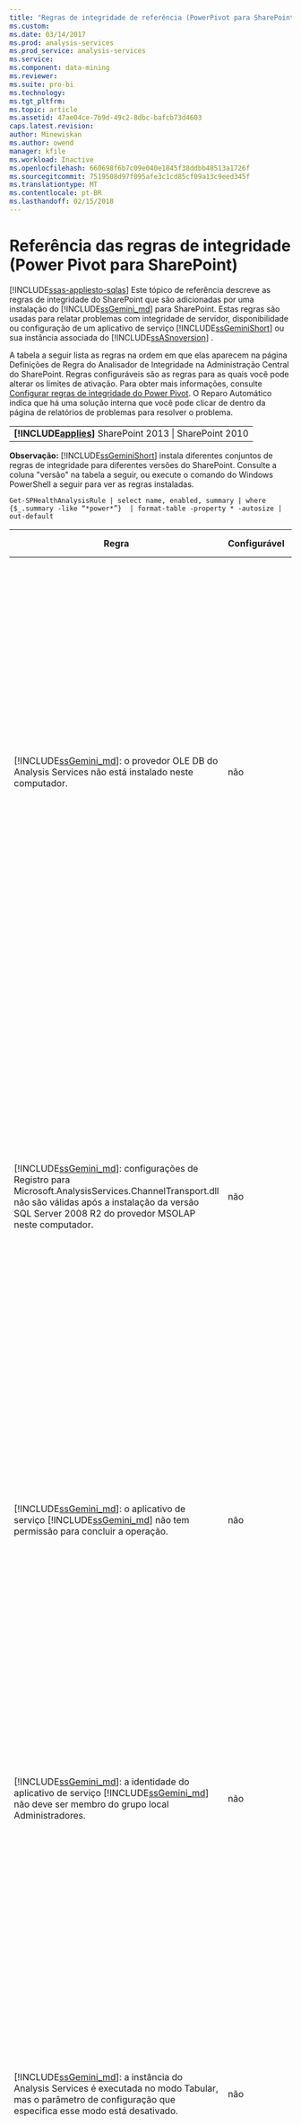 ```yaml
---
title: "Regras de integridade de referência (PowerPivot para SharePoint) | Microsoft Docs"
ms.custom: 
ms.date: 03/14/2017
ms.prod: analysis-services
ms.prod_service: analysis-services
ms.service: 
ms.component: data-mining
ms.reviewer: 
ms.suite: pro-bi
ms.technology: 
ms.tgt_pltfrm: 
ms.topic: article
ms.assetid: 47ae04ce-7b9d-49c2-8dbc-bafcb73d4603
caps.latest.revision: 
author: Minewiskan
ms.author: owend
manager: kfile
ms.workload: Inactive
ms.openlocfilehash: 660698f6b7c09e040e1845f38ddbb48513a1726f
ms.sourcegitcommit: 7519508d97f095afe3c1cd85cf09a13c9eed345f
ms.translationtype: MT
ms.contentlocale: pt-BR
ms.lasthandoff: 02/15/2018
---
```

# <a name="health-rules-reference-power-pivot-for-sharepoint"></a>Referência das regras de integridade (Power Pivot para SharePoint)
[!INCLUDE[ssas-appliesto-sqlas](../../includes/ssas-appliesto-sqlas.md)]
Este tópico de referência descreve as regras de integridade do SharePoint que são adicionadas por uma instalação do [!INCLUDE[ssGemini_md](../../includes/ssgemini-md.md)] para SharePoint. Estas regras são usadas para relatar problemas com integridade de servidor, disponibilidade ou configuração de um aplicativo de serviço [!INCLUDE[ssGeminiShort](../../includes/ssgeminishort-md.md)] ou sua instância associada do [!INCLUDE[ssASnoversion](../../includes/ssasnoversion-md.md)] .  
  
 A tabela a seguir lista as regras na ordem em que elas aparecem na página Definições de Regra do Analisador de Integridade na Administração Central do SharePoint. Regras configuráveis são as regras para as quais você pode alterar os limites de ativação. Para obter mais informações, consulte [Configurar regras de integridade do Power Pivot](../../analysis-services/power-pivot-sharepoint/configure-power-pivot-health-rules.md). O Reparo Automático indica que há uma solução interna que você pode clicar de dentro da página de relatórios de problemas para resolver o problema.  
  
||  
|-|  
|**[!INCLUDE[applies](../../includes/applies-md.md)]** SharePoint 2013 &#124; SharePoint 2010|  
  
 **Observação:** [!INCLUDE[ssGeminiShort](../../includes/ssgeminishort-md.md)] instala diferentes conjuntos de regras de integridade para diferentes versões do SharePoint. Consulte a coluna "versão" na tabela a seguir, ou execute o comando do Windows PowerShell a seguir para ver as regras instaladas.  
  
```  
Get-SPHealthAnalysisRule | select name, enabled, summary | where {$_.summary -like “*power*”}  | format-table -property * -autosize | out-default  
```  
  
|Regra|Configurável|Reparo automático|Versão|Description|  
|----------|------------------|-----------------|-------------|-----------------|  
|[!INCLUDE[ssGemini_md](../../includes/ssgemini-md.md)]: o provedor OLE DB do Analysis Services não está instalado neste computador.|não|não|SharePoint 2010|O provedor OLE DB do Analysis Services ou não está instalado no servidor ou é da versão errada. Essa regra aparece quando seu farm do SharePoint inclui instâncias de Serviços do Excel em servidores de aplicativos que não têm o [!INCLUDE[ssGemini_md](../../includes/ssgemini-md.md)] para SharePoint. A regra avisa que o provedor OLE DB do Analysis Services usado pelos Serviços do Excel para se conectar a dados [!INCLUDE[ssGemini_md](../../includes/ssgemini-md.md)] não está instalado. Para resolver esse problema, instale o provedor OLE DB em cada servidor de Serviços do Excel que não tiver o provedor OLE DB do Analysis Services. Você pode baixar e instalar o provedor OLE DB do Analysis Services do Centro de Download da Microsoft. Para saber mais, confira [Install the Analysis Services OLE DB Provider on SharePoint Servers](http://msdn.microsoft.com/en-us/2c62daf9-1f2d-4508-a497-af62360ee859)(Instalar o provedor OLE DB do Analysis Services em SharePoint Servers).|  
|[!INCLUDE[ssGemini_md](../../includes/ssgemini-md.md)]: configurações de Registro para Microsoft.AnalysisServices.ChannelTransport.dll não são válidas após a instalação da versão SQL Server 2008 R2 do provedor MSOLAP neste computador.|não|Sim|SharePoint 2010|Este é um problema de configuração de servidor. É provável que o ChannelTransport.dll não esteja registrado no assembly global. Execute o reparo automático dessa regra para registrar o .dll em cada servidor que tiver uma instalação do [!INCLUDE[ssGemini_md](../../includes/ssgemini-md.md)] para SharePoint. Como alternativa, você pode executar o regasm.exe manualmente para registrar o arquivo. Se o serviço de timer do SharePoint não estiver sendo executado como administrador local, pode ser necessário realizar o registro manual. Se houver falha para atualizar as configurações do Registro, haverá comunicação lenta com o servidor entre Serviços do Excel e Serviço de Sistema [!INCLUDE[ssGemini_md](../../includes/ssgemini-md.md)] , e poderá haver falhas de conexão em determinadas configurações de segurança.|  
|[!INCLUDE[ssGemini_md](../../includes/ssgemini-md.md)]: o aplicativo de serviço [!INCLUDE[ssGemini_md](../../includes/ssgemini-md.md)] não tem permissão para concluir a operação.|não|não|SharePoint 2010|Essa regra verifica se a identidade do aplicativo de serviço [!INCLUDE[ssGemini_md](../../includes/ssgemini-md.md)] é proprietário do banco de dados de aplicativo de servidor [!INCLUDE[ssGemini_md](../../includes/ssgemini-md.md)] e se tem permissões administrativas na instância local do SQL Server Analysis Services. Essas permissões são concedidas automaticamente durante a instalação e a implantação, mas se esta etapa não for concluída, esta regra de integridade ocorrerá.|  
|[!INCLUDE[ssGemini_md](../../includes/ssgemini-md.md)]: a identidade do aplicativo de serviço [!INCLUDE[ssGemini_md](../../includes/ssgemini-md.md)] não deve ser membro do grupo local Administradores.|não|não|SharePoint 2010|Esta é uma prática recomendada que melhora a segurança global de sua implantação. Se você configurou o aplicativo de serviço [!INCLUDE[ssGemini_md](../../includes/ssgemini-md.md)] para ser executado usando uma conta que pertence ao grupo de Administrador local, será preciso alterar a conta de serviço para uma que não pertença a esse grupo. A recomendação é usar uma conta dedicada e com privilégios mínimos para cada serviço. Ao fazer isso, você fornece isolamento de serviço e facilita a auditoria de logons. Para obter mais informações sobre a alteração da conta de serviço, consulte [Configure Power Pivot Service Accounts](../../analysis-services/power-pivot-sharepoint/configure-power-pivot-service-accounts.md).|  
|[!INCLUDE[ssGemini_md](../../includes/ssgemini-md.md)]: a instância do Analysis Services é executada no modo Tabular, mas o parâmetro de configuração que especifica esse modo está desativado.|não|não|SharePoint 2010|Essa regra verifica se a instância do SQL Server Analysis Services em uma instalação do [!INCLUDE[ssGemini_md](../../includes/ssgemini-md.md)] para SharePoint tem a propriedade de servidor **DeploymentMode** definida como 1. Se a propriedade for definida como outro valor, ou se o serviço de timer do SharePoint que executa o verificador de regra não tiver permissão para abrir o arquivo, esta regra falhará. Para obter mais informações sobre a propriedade do modo de implantação, consulte [Determinar o modo de servidor de uma instância do Analysis Services](../../analysis-services/instances/determine-the-server-mode-of-an-analysis-services-instance.md).|  
|[!INCLUDE[ssGemini_md](../../includes/ssgemini-md.md)]: o Trabalho de Timer da Atualização de Dados [!INCLUDE[ssGemini_md](../../includes/ssgemini-md.md)] está desabilitado.|não|não|SharePoint 2013<br /><br /> SharePoint 2010|Verifique as configurações de trabalho de timer para verificar se o trabalho de timer está habilitado. Se não estiver usando o recurso de atualização de dados [!INCLUDE[ssGemini_md](../../includes/ssgemini-md.md)] , você poderá ignorar essa regra. Para saber mais, confira [Atualização de dados Power Pivot com SharePoint 2010](http://msdn.microsoft.com/en-us/01b54e6f-66e5-485c-acaa-3f9aa53119c9).|  
|[!INCLUDE[ssGemini_md](../../includes/ssgemini-md.md)]: as informações de conta de serviço do SQL Server Analysis Services ([!INCLUDE[ssGemini_md](../../includes/ssgemini-md.md)]) gerenciadas pelo SQL Server Configuration Manager são diferentes das informações de conta gerenciadas pela Administração Central.|não|não|SharePoint 2010|Esta regra verifica se as informações de conta de serviço no SQL Server Configuration Manager são idênticas às informações de conta gerenciadas na Administração Central para a mesma instância do Analysis Services. Se as contas forem diferentes, uma entrada será adicionada ao relatório de Problema e Resolução, de modo que você possa alterar as informações de conta de serviço no SQL Server Configuration Manager de volta para a conta especificada na Administração Central. O SQL Server Configuration Manager não é uma ferramenta compatível para alterar um nome de usuário ou uma senha da conta de serviço em uma instalação do [!INCLUDE[ssGemini_md](../../includes/ssgemini-md.md)] para SharePoint. Usar a Administração Central habilita o uso do recurso de contas gerenciadas no SharePoint. E, o que é mais importante, se seu farm incluir vários servidores [!INCLUDE[ssGemini_md](../../includes/ssgemini-md.md)] para SharePoint, ter configurações de conta de serviço inconsistentes pode interromper o processamento e as operações de consulta no servidor que tiver informações de serviço incorretas.<br /><br /> Em um único servidor, as pastas de trabalho [!INCLUDE[ssGemini_md](../../includes/ssgemini-md.md)] funcionarão temporariamente quando essa regra for disparada, mas é aconselhável que você corrija o problema o mais cedo possível. As permissões de banco de dados e de sistema de arquivos são atualizadas usando as informações de conta especificadas na Administração Central.|  
|[!INCLUDE[ssGemini_md](../../includes/ssgemini-md.md)]: a solução de farm implantada não está atualizada.|não|Sim|SharePoint 2010|Uma instalação do [!INCLUDE[ssGemini_md](../../includes/ssgemini-md.md)] para SharePoint usa uma solução de nível de farm e uma solução de nível de aplicativo Web para instalar seus recursos. Esta regra indica que a solução do farm não é a atual em relação à versão ou ao servidor ou possivelmente a solução de Web. É provável que este seja um problema de implantação do servidor. Para solucionar esse problema, execute a Instalação do SQL Server para reparar uma das instalações do [!INCLUDE[ssGemini_md](../../includes/ssgemini-md.md)] para SharePoint no farm. Para obter mais informações sobre as soluções em um [!INCLUDE[ssGemini_md](../../includes/ssgemini-md.md)] para a instalação do SharePoint, consulte [Implantar soluções do Power Pivot no SharePoint](../../analysis-services/power-pivot-sharepoint/deploy-power-pivot-solutions-to-sharepoint.md).|  
|[!INCLUDE[ssGemini_md](../../includes/ssgemini-md.md)]: o uso geral da CPU é muito alto.|Sim|não|SharePoint 2010|Esta regra relata o consumo da CPU em nível de sistema. O uso geral da CPU é monitorado porque o Serviço do Sistema do [!INCLUDE[ssGemini_md](../../includes/ssgemini-md.md)] utiliza-o como uma medida de integridade de servidor, para o balanceamento de carga baseado em integridade em vários servidores [!INCLUDE[ssGemini_md](../../includes/ssgemini-md.md)] para SharePoint em um farm. Adicione outro servidor de aplicativos ao farm e mova os aplicativos que utilizam intensamente a CPU para esse servidor.|  
|[!INCLUDE[ssGemini_md](../../includes/ssgemini-md.md)]: o Analysis Services não tem recursos suficientes de CPU para executar as operações solicitadas.|Sim|não|SharePoint 2010|A quantidade de recursos de CPU disponíveis para o processo do Analysis Services (msmdsrv.exe) não é suficiente para o nível de atividade neste servidor. Considere a adição de outro servidor [!INCLUDE[ssGemini_md](../../includes/ssgemini-md.md)] para SharePoint ao farm. Para obter mais informações, consulte [Lista de verificação de implantação: Expandir adicionando servidores do Power Pivot a um farm do SharePoint 2010](http://msdn.microsoft.com/library/2dbddcc7-427a-4537-a8e2-56d99b9d967d).|  
|[!INCLUDE[ssGemini_md](../../includes/ssgemini-md.md)]: o Analysis Services não tem memória suficiente para executar as operações solicitadas.|não|não|SharePoint 2010|Esta regra é disparada quando restarem somente 5% de memória para o Analysis Services. Em um servidor de aplicativos do SharePoint, uma instância do SQL Server Analysis Services deve ter sempre uma pequena quantidade de memória reservada que nunca é usada. Como o servidor é associado à memória na maioria de suas operações, o servidor apresenta execução melhor quando não é executado no limite máximo.<br /><br /> Por padrão, os avisos de memória insuficientes ocorrem quando a memória disponível estiver abaixo de 5%. Você pode alterar este valor para ser mais alto ou mais baixo ajustando as configurações na instância do Analysis Services. Para obter mais informações, consulte [Configurar regras de integridade do Power Pivot](../../analysis-services/power-pivot-sharepoint/configure-power-pivot-health-rules.md).<br /><br /> Os 5% de memória não usados são calculados como um percentual de memória alocada para o Analysis Services. Por exemplo, se você tiver 200 GB de memória total, e for alocado 80% (ou 160 GB) para o Analysis Services, os 5% de memória não usada serão 5% de 160 GB (ou 8 GB).|  
|[!INCLUDE[ssGemini_md](../../includes/ssgemini-md.md)]: o número alto de conexões indica que mais servidores devem ser implantados para tratar a carga atual.|Sim|não|SharePoint 2010|Por padrão, esta regra de integridade é disparada quando o número de conexões distintas de usuários exceder 100. Este valor padrão é arbitrário (não é baseado nas especificações de hardware de seu servidor ou na atividade do usuário), portanto, você pode aumentá-lo ou abaixá-lo dependendo da capacidade do servidor e da atividade do usuário em seu ambiente. Para obter mais informações, consulte [Configurar regras de integridade do Power Pivot](../../analysis-services/power-pivot-sharepoint/configure-power-pivot-health-rules.md).|  
|[!INCLUDE[ssGemini_md](../../includes/ssgemini-md.md)]: a taxa de eventos de carga para conexões é muito alta.|Sim|não|SharePoint 2013<br /><br /> SharePoint 2010|Por padrão, esta regra de integridade será disparada quando o percentual de eventos de carga para eventos de conexão exceder 50% no período inteiro de coleta de dados (por padrão, 4 horas). Uma taxa alta assim indica um número muito alto de conexões para pastas de trabalho exclusivas ou configurações de redução de cache muito agressivas (onde pastas de trabalho são descarregadas e removidas rapidamente do sistema, enquanto as solicitações para os dados ainda estão ativas). Para evitar contar falsos positivos, deve haver pelo menos 20 conexões por período de 4 horas antes de a taxa ser calculada. Você pode basear esta regra de integridade em uma taxa diferente. Para obter mais informações, consulte [Configurar regras de integridade do Power Pivot](../../analysis-services/power-pivot-sharepoint/configure-power-pivot-health-rules.md). Para obter mais informações sobre como configurar o cache, consulte [Configurar o uso do espaço em disco &#40;Power Pivot para SharePoint&#41;](../../analysis-services/power-pivot-sharepoint/configure-disk-space-usage-power-pivot-for-sharepoint.md).|  
|[!INCLUDE[ssGemini_md](../../includes/ssgemini-md.md)]: foram localizados um ou mais arquivos de minidespejo no diretório Logs, indicando uma falha no programa.|não|não|SharePoint 2013<br /><br /> SharePoint 2010|Os arquivos de minidespejo são gerados durante uma falha de programa para capturar informações sobre o estado do aplicativo de serviço [!INCLUDE[ssGemini_md](../../includes/ssgemini-md.md)] antes da falha. Estas informações podem ser enviadas à Microsoft e usadas para solucionar problemas. Esta regra é disparada quando os arquivos .dmp são detectados no servidor. A regra fornece um link para o arquivo, que pode ser localizado na pasta \OLAP\Log da instância do [!INCLUDE[ssGemini_md](../../includes/ssgemini-md.md)] para SharePoint. Observe que você não pode usar um editor de texto para exibir o conteúdo do arquivo. Exibir um arquivo de minidespejo exige que você baixe e instale uma ferramenta de depuração separada. Para obter mais informações, consulte [Ferramentas de depuração para Windows](http://go.microsoft.com/fwlink/?linkID=208266).|  
|[!INCLUDE[ssGemini_md](../../includes/ssgemini-md.md)]: o espaço em disco é insuficiente na unidade onde os dados [!INCLUDE[ssGemini_md](../../includes/ssgemini-md.md)] estão armazenados em cache.|Sim|não|SharePoint 2010|Por padrão, esta regra de integridade é disparada quando o espaço em disco é inferior a 5% na unidade de disco onde a pasta de backup está localizada. Para obter mais informações sobre como configurar esse percentual, consulte [Configurar regras de integridade do Power Pivot](../../analysis-services/power-pivot-sharepoint/configure-power-pivot-health-rules.md). Para obter mais informações sobre o uso do disco, consulte [Configurar o uso do espaço em disco &#40;Power Pivot para SharePoint&#41;](../../analysis-services/power-pivot-sharepoint/configure-disk-space-usage-power-pivot-for-sharepoint.md).|  
|[!INCLUDE[ssGemini_md](../../includes/ssgemini-md.md)]: dados de uso não são atualizados com a frequência esperada.|Sim|não|SharePoint 2013<br /><br /> SharePoint 2010|[!INCLUDE[ssGemini_md](../../includes/ssgemini-md.md)] para SharePoint usa o sistema interno de coleta de dados de uso para coletar métricas sobre conexões, atualização de dados e tempos de resposta de consultas. Ele armazena esses dados de uso no banco de dados do aplicativo do serviço [!INCLUDE[ssGemini_md](../../includes/ssgemini-md.md)] que, por sua vez, atualiza uma pasta de trabalho do [!INCLUDE[ssGemini_md](../../includes/ssgemini-md.md)] ([!INCLUDE[ssGemini_md](../../includes/ssgemini-md.md)] Management Data.xlsx) que fornece dados para relatórios no Painel de Gerenciamento do [!INCLUDE[ssGemini_md](../../includes/ssgemini-md.md)]. Essa regra indica que dados de uso não são movidos para o arquivo [!INCLUDE[ssGemini_md](../../includes/ssgemini-md.md)] Management Data.xlsx com frequência suficiente. A regra usa o carimbo de data/hora no arquivo .xlsx como prova de que o arquivo está atualizado. Se houver outros problemas no sistema de coleta de dados de uso que distorcerem a exatidão dos dados, esta regra não detectará. Para solucionar este erro, verifique se os trabalhos de timer estão em execução. Para obter mais informações sobre a coleta de dados de uso, consulte [Configurar a coleta de dados de uso para o &#40;Power Pivot para SharePoint](../../analysis-services/power-pivot-sharepoint/configure-usage-data-collection-for-power-pivot-for-sharepoint.md).|  
|[!INCLUDE[ssGemini_md](../../includes/ssgemini-md.md)]: a conta de processo Midtier deve ter permissão de 'Leitura Completa' em todos os SPWebApplications associados.|não|Sim|SharePoint 2013<br /><br /> SharePoint 2010|A identidade do aplicativo de serviço [!INCLUDE[ssGemini_md](../../includes/ssgemini-md.md)] deve ter permissões **Leitura Completa** para acessar os bancos de dados de conteúdo do SharePoint em nome dos usuários que têm permissões Exibir Apenas em um documento.<br /><br /> Para determinar qual conta é usada como identidade do aplicativo de serviço [!INCLUDE[ssGemini_md](../../includes/ssgemini-md.md)] , abra a página **Configurar contas de serviço** na Administração Central. Provavelmente, o aplicativo de serviço é executado no pool de aplicativos de serviço **Sistema de Serviços Web do SharePoint** ou em um pool de aplicativos dedicado.<br /><br /> Embora essa regra forneça a opção **Reparar Automaticamente** , você obterá melhores resultados se conceder as permissões manualmente:<br /><br /> <br /><br /> 1) Em Administração Central, clique em **Gerenciar aplicativos Web**.<br /><br /> 2) Selecione um site e clique em **Política de Usuário**.<br /><br /> 3) Clique em **Adicionar Usuários**.<br /><br /> 4) Selecione (Todas as zonas) e clique em **Avançar**.<br /><br /> 5) Em Usuários, insira a identidade do aplicativo de serviço [!INCLUDE[ssGemini_md](../../includes/ssgemini-md.md)] e clique na caixa de seleção **Leitura Completa** . Clique em **6) Concluir**.<br /><br /> 6) Verifique o reparo. Em Monitoramento, clique em **Revisar definições de regra**. Localize e abra a regra do [!INCLUDE[ssGemini_md](../../includes/ssgemini-md.md)] . Clique em **Executar Agora**. Volte para **Revisar problemas e soluções** para verificar se a regra não aparece mais.|  
|[!INCLUDE[ssGemini_md](../../includes/ssgemini-md.md)]: o serviço de Logon Secundário (seclogon) está desabilitado|não|não|SharePoint 2013<br /><br /> SharePoint 2010|O serviço de Logon Secundário é usado para gerar imagens em miniatura de pastas de trabalho [!INCLUDE[ssGemini_md](../../includes/ssgemini-md.md)] na Galeria do [!INCLUDE[ssGemini_md](../../includes/ssgemini-md.md)] . Por padrão, o serviço de Logon Secundário é definido como inicialização manual. Se o serviço for desabilitado, a geração de miniaturas falhará. Além disso, os logs do ULS conterão o seguinte erro: "O erro 1058 pode ter como uma causa raiz o fato de o Serviço do Windows "Logon Secundário" ser desabilitado."<br /><br /> Para verificar a configuração de serviço, use o aplicativo de console Serviços para localizar o Logon Secundário e alterar seu **Tipo de Inicialização** para **Manual**. Se você não puder habilitar o serviço, sua organização poderá ter uma política de grupo que desabilita isto. Pergunte a um administrador para determinar se este é o caso.<br /><br /> Depois que você habilitar o serviço, imagens de miniatura ou instantâneo serão atualizadas com o passar do tempo. Como opção, você pode forçar uma atualização reiniciando o serviço e abrindo e em seguida salvando novamente as páginas de propriedades de um relatório específico. Para saber mais, confira [How to Use Power Pivot Gallery](http://go.microsoft.com/fwlink/?LinkId=246462)(Como usar a Galeria Power Pivot).|  
|[!INCLUDE[ssGemini_md](../../includes/ssgemini-md.md)]: ADOMD.NET não está instalado em um WFE autônomo que está configurado para administração central|não|não|SharePoint 2013<br /><br /> SharePoint 2010|O ADOMD.NET é uma biblioteca de cliente do Analysis Services que dá suporte a conexões com um banco de dados do Analysis Services. Em uma implantação do [!INCLUDE[ssGemini_md](../../includes/ssgemini-md.md)] para SharePoint, o ADOMD.NET fornece acesso aos relatórios internos no painel de gerenciamento do [!INCLUDE[ssGemini_md](../../includes/ssgemini-md.md)] na Administração Central. Os relatórios internos são, na verdade, pastas de trabalho do [!INCLUDE[ssGemini_md](../../includes/ssgemini-md.md)] que contêm dados inseridos do Analysis Services. O painel de gerenciamento usa o ADOMD.NET para enviar uma solicitação de conexão para o servidor que carrega dados contidos na pasta de trabalho.<br /><br /> Em topologias que incluem a Administração Central que é executada em um servidor Web front-end autônomo, você deve instalar o ADOMD.NET manualmente se quiser exibir estes relatórios no painel de gerenciamento. Para obter mais informações, confira [Instalar o ADOMD.NET em servidores Web front-end executando a Administração Central](http://msdn.microsoft.com/en-us/c2372180-e847-4cdb-b267-4befac3faf7e).|  
  
  
